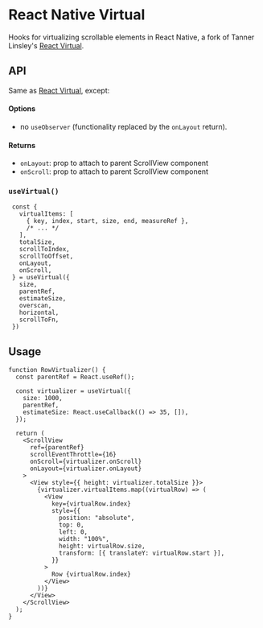 # React Native Virtual

Hooks for virtualizing scrollable elements in React Native, a fork of
Tanner Linsley's
[React Virtual](https://github.com/tannerlinsley/react-virtual).

## API

Same as [React Virtual](https://react-virtual.tanstack.com/docs/api),
except:

#### Options

- no `useObserver` (functionality replaced by the `onLayout` return).

#### Returns

- `onLayout`: prop to attach to parent ScrollView component
- `onScroll`: prop to attach to parent ScrollView component

### `useVirtual()`

```
 const {
   virtualItems: [
     { key, index, start, size, end, measureRef },
     /* ... */
   ],
   totalSize,
   scrollToIndex,
   scrollToOffset,
   onLayout,
   onScroll,
 } = useVirtual({
   size,
   parentRef,
   estimateSize,
   overscan,
   horizontal,
   scrollToFn,
 })
```

## Usage

```
function RowVirtualizer() {
  const parentRef = React.useRef();

  const virtualizer = useVirtual({
    size: 1000,
    parentRef,
    estimateSize: React.useCallback(() => 35, []),
  });

  return (
    <ScrollView
      ref={parentRef}
      scrollEventThrottle={16}
      onScroll={virtualizer.onScroll}
      onLayout={virtualizer.onLayout}
    >
      <View style={{ height: virtualizer.totalSize }}>
        {virtualizer.virtualItems.map((virtualRow) => (
          <View
            key={virtualRow.index}
            style={{
              position: "absolute",
              top: 0,
              left: 0,
              width: "100%",
              height: virtualRow.size,
              transform: [{ translateY: virtualRow.start }],
            }}
          >
            Row {virtualRow.index}
          </View>
        ))}
      </View>
    </ScrollView>
  );
}

```
